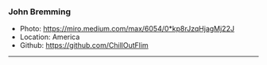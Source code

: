 ### John Bremming

- Photo: https://miro.medium.com/max/6054/0*kp8rJzqHjagMj22J
- Location: America
- Github: https://github.com/ChillOutFlim

***
